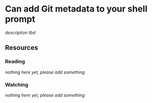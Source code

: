 # Can add Git metadata to your shell prompt
_description tbd_
## Resources
### Reading
_nothing here yet, please add something_
### Watching
_nothing here yet, please add something_
